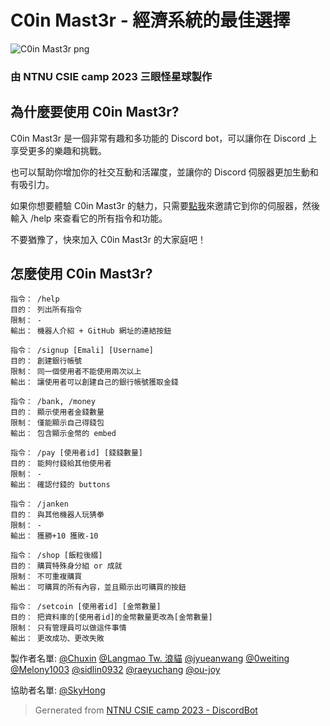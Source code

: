 # C0in Mast3r - 經濟系統的最佳選擇

![C0in Mast3r png](https://cdn.discordapp.com/avatars/1125659578114256916/50312c2da07db3ef5d9b756b524d37fc.png?size=2048&quality=lossless)

### 由 NTNU CSIE camp 2023 三眼怪星球製作

## 為什麼要使用 C0in Mast3r?

C0in Mast3r 是一個非常有趣和多功能的 Discord bot，可以讓你在 Discord 上享受更多的樂趣和挑戰。

也可以幫助你增加你的社交互動和活躍度，並讓你的 Discord 伺服器更加生動和有吸引力。

如果你想要體驗 C0in Mast3r 的魅力，只需要[點我](https://discord.com/api/oauth2/authorize?client_id=1125659578114256916&permissions=8&scope=bot)來邀請它到你的伺服器，然後輸入 /help 來查看它的所有指令和功能。

不要猶豫了，快來加入 C0in Mast3r 的大家庭吧！

## 怎麼使用 C0in Mast3r?

```
指令： /help
目的： 列出所有指令
限制： -
輸出： 機器人介紹 + GitHub 網址的連結按鈕
```

```
指令： /signup [Emali] [Username]
目的： 創建銀行帳號
限制： 同一個使用者不能使用兩次以上
輸出： 讓使用者可以創建自己的銀行帳號獲取金錢
```

```
指令： /bank, /money
目的： 顯示使用者金錢數量
限制： 僅能顯示自己得錢包
輸出： 包含顯示金幣的 embed
```

```
指令： /pay [使用者id] [錢錢數量]
目的： 能夠付錢給其他使用者
限制： -
輸出： 確認付錢的 buttons
```

```
指令： /janken
目的： 與其他機器人玩猜拳
限制： -
輸出： 獲勝+10 獲敗-10
```

```
指令： /shop [飯粒後綴]
目的： 購買特殊身分組 or 成就
限制： 不可重複購買
輸出： 可購買的所有內容，並且顯示出可購買的按鈕
```

```
指令： /setcoin [使用者id] [金幣數量]
目的： 把資料庫的[使用者id]的金幣數量更改為[金幣數量]
限制： 只有管理員可以做這件事情
輸出： 更改成功、更改失敗
```

製作者名單:
[@Chuxin](https://github.com/chuxin3310)
[@Langmao Tw. 浪貓](https://github.com/langmaola)
[@jyueanwang](https://github.com/jyueanwang)
[@0weiting](https://github.com/0weiting)
[@Melony1003](https://github.com/Melony1003)
[@sidlin0932](https://github.com/sidlin0932)
[@raeyuchang](https://github.com/raeyuchang)
[@ou-joy](https://github.com/ou-joy)

協助者名單:
[@SkyHong](https://github.com/skyhong2002)

> Gernerated from [NTNU CSIE camp 2023 - DiscordBot](https://github.com/CSIE-Camp/discord-bot-template)
